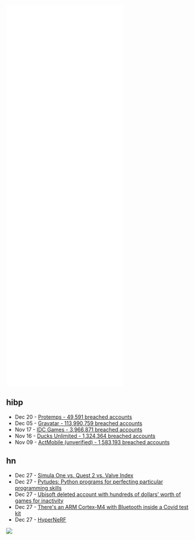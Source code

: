 ![Metrics](https://raw.githubusercontent.com/phixion/phixion/master/metrics.svg)

## hibp

<!--
for https://github.com/phixion/phixion/blob/main/.github/workflows/feeds.yml
-->
<!--START_SECTION:haveibeenpwnd-->
- Dec 20 - [Protemps - 49,591 breached accounts](https://haveibeenpwned.com/PwnedWebsites#Protemps)
- Dec 05 - [Gravatar - 113,990,759 breached accounts](https://haveibeenpwned.com/PwnedWebsites#Gravatar)
- Nov 17 - [IDC Games - 3,966,871 breached accounts](https://haveibeenpwned.com/PwnedWebsites#IDCGames)
- Nov 16 - [Ducks Unlimited - 1,324,364 breached accounts](https://haveibeenpwned.com/PwnedWebsites#DucksUnlimited)
- Nov 09 - [ActMobile (unverified) - 1,583,193 breached accounts](https://haveibeenpwned.com/PwnedWebsites#ActMobile)
<!--END_SECTION:haveibeenpwnd-->

## hn

<!--
for https://github.com/phixion/phixion/blob/main/.github/workflows/feeds.yml
-->
<!--START_SECTION:hn-->
- Dec 27 - [Simula One vs. Quest 2 vs. Valve Index](https://simulavr.com/blog/vr-comparison/)
- Dec 27 - [Pytudes: Python programs for perfecting particular programming skills](https://github.com/norvig/pytudes)
- Dec 27 - [Ubisoft deleted account with hundreds of dollars’ worth of games for inactivity](https://mmos.com/news/ubisoft-deleted-account-with-hundreds-of-dollars-worth-of-games-for-inactivity)
- Dec 27 - [There's an ARM Cortex-M4 with Bluetooth inside a Covid test kit](https://twitter.com/Foone/status/1475231857851527169)
- Dec 27 - [HyperNeRF](https://hypernerf.github.io/)
<!--END_SECTION:hn-->

<!--
for https://yhype.me
-->
![](https://hit.yhype.me/github/profile?user_id=13013670)
